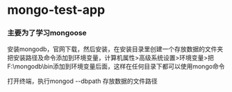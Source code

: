 # mongo-test-app
### 主要为了学习mongoose

安装mongodb，官网下载，然后安装，在安装目录里创建一个存放数据的文件夹   
把安装路径及命令添加到环境变量，计算机属性>高级系统设置>环境变量>把F:\mongodb\bin添加到环境变量后面，这样在任何目录下都可以使用mongo命令  

打开终端，执行mongod --dbpath 存放数据的文件路径  
